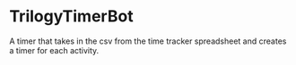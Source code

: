 # TrilogyTimerBot
A timer that takes in the csv from the time tracker spreadsheet and creates a timer for each activity.
